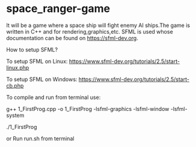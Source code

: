 # space_ranger-game
It will be a  game where a space ship will fight enemy AI ships.The game is written in C++ and for rendering,graphics,etc. SFML is used whose documentation can be found on https://sfml-dev.org.

How to setup SFML?

To setup SFML on Linux: https://www.sfml-dev.org/tutorials/2.5/start-linux.php

To setup SFML on Windows: https://www.sfml-dev.org/tutorials/2.5/start-cb.php

To compile and run from terminal use:

g++ 1_FirstProg.cpp -o 1_FirstProg -lsfml-graphics -lsfml-window -lsfml-system

./1_FirstProg

or Run run.sh from terminal
